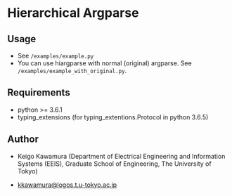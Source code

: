 # Hierarchical Argparse

## Usage

+ See ```/examples/example.py```
+ You can use hiargparse with normal (original) argparse. See ```/examples/example_with_original.py```.

## Requirements

+ python >= 3.6.1
+ typing_extensions (for typing\_extentions.Protocol in python 3.6.5)

## Author

+ Keigo Kawamura (Department of Electrical Engineering and Information Systems (EEIS), Graduate School of Engineering, The University of Tokyo)
 - kkawamura@logos.t.u-tokyo.ac.jp
